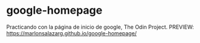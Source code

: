 # google-homepage
Practicando con la página de inicio de google, The Odin Project.
PREVIEW: https://marlonsalazarg.github.io/google-homepage/